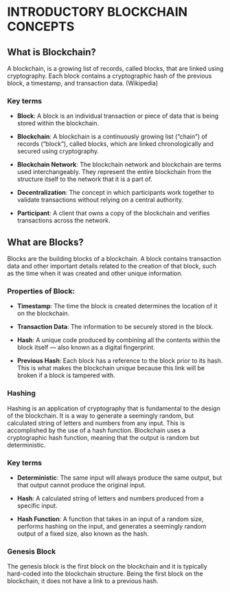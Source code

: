 # INTRODUCTORY BLOCKCHAIN CONCEPTS

## What is Blockchain?

A blockchain, is a growing list of records, called blocks, that are linked using cryptography. Each block contains a cryptographic hash of the previous block, a timestamp, and transaction data. (Wikipedia)

### Key terms

  - __Block__: A block is an individual transaction or piece of data that is being stored within the blockchain.

  - __Blockchain__: A blockchain is a continuously growing list (“chain”) of records (“block”), called blocks, which are linked chronologically and secured using cryptography.

  - __Blockchain Network__: The blockchain network and blockchain are terms used interchangeably. They represent the entire blockchain from the structure itself to the network that it is a part of.

  - __Decentralization__: The concept in which participants work together to validate transactions without relying on a central authority.

  - __Participant__: A client that owns a copy of the blockchain and verifies transactions across the network.

## What are Blocks?

Blocks are the building blocks of a blockchain. A block contains transaction data and other important details related to the creation of that block, such as the time when it was created and other unique information.

### Properties of Block:

  - __Timestamp__: The time the block is created determines the location of it on the blockchain.

  - __Transaction Data__: The information to be securely stored in the block.

  - __Hash__: A unique code produced by combining all the contents within the block itself — also known as a digital fingerprint.

  - __Previous Hash__: Each block has a reference to the block prior to its hash. This is what makes the blockchain unique because this link will be broken if a block is tampered with.

### Hashing

Hashing is an application of cryptography that is fundamental to the design of the blockchain. It is a way to generate a seemingly random, but calculated string of letters and numbers from any input. This is accomplished by the use of a hash function.  Blockchain uses a cryptographic hash function, meaning that the output is random but deterministic.

### Key terms

  - __Deterministic__: The same input will always produce the same output, but that output cannot produce the original input.

  - __Hash__: A calculated string of letters and numbers produced from a specific input.

  - __Hash Function__: A function that takes in an input of a random size, performs hashing on the input, and generates a seemingly random output of a fixed size, also known as the hash.

###  Genesis Block

The genesis block is the first block on the blockchain and it is typically hard-coded into the blockchain structure. Being the first block on the blockchain, it does not have a link to a previous hash.
